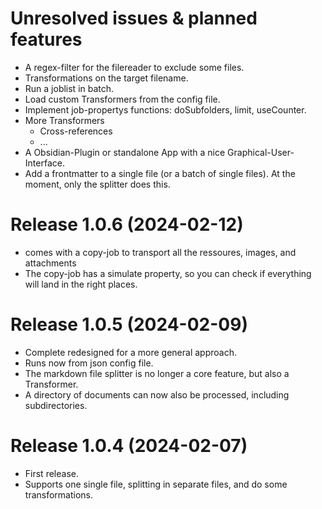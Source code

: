 # Unresolved issues & planned features

* A regex-filter for the filereader to exclude some files.
* Transformations on the target filename.
* Run a joblist in batch.
* Load custom Transformers from the config file.
* Implement job-propertys functions: doSubfolders, limit, useCounter.
* More Transformers
    * Cross-references
    * ...
* A Obsidian-Plugin or standalone App with a nice Graphical-User-Interface. 
* Add a frontmatter to a single file (or a batch of single files). At the moment, only the splitter does this.

# Release 1.0.6 (2024-02-12)

* comes with a copy-job to transport all the ressoures, images, and attachments
* The copy-job has a simulate property, so you can check if everything will land in the right places.

# Release 1.0.5 (2024-02-09)

 * Complete redesigned for a more general approach.
 * Runs now from json config file.
 * The markdown file splitter is no longer a core feature, but also a Transformer.
 * A directory of documents can now also be processed, including subdirectories.

# Release 1.0.4 (2024-02-07)

* First release.
* Supports one single file, splitting in separate files, and do some transformations.